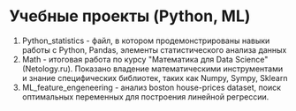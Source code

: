 # Учебные проекты (Python, ML)

1. Python_statistics - файл, в котором продемонстрированы навыки работы с Python, Pandas, элементы статистического анализа данных
2. Math - итоговая работа по курсу "Математика для Data Science" (Netology.ru). Показано владение математическими инструментами и знание специфических библиотек, таких как Numpy, Sympy, Sklearn
3. ML_feature_engeneering - анализ boston house-prices dataset, поиск оптимальных переменных для построения линейной регрессии.
